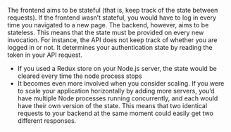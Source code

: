 
The frontend aims to be stateful (that is, keep track of the state between requests). If the frontend wasn’t stateful, you would have to log in every time you navigated to a new page.
The backend, however, aims to be stateless. This means that the state must be provided on every new invocation. For instance, the API does not keep track of whether you are logged in or not. It determines your authentication state by reading the token in your API request.
- If you used a Redux store on your Node.js server, the state would be cleared every time the node process stops
- It becomes even more involved when you consider scaling. If you were to scale your application horizontally by adding more servers, you’d have multiple Node processes running concurrently, and each would have their own version of the state. This means that two identical requests to your backend at the same moment could easily get two different responses.